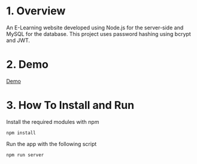 # 1. Overview
An E-Learning website developed using Node.js for the server-side and MySQL for the database. This project uses password hashing using bcrypt and JWT.

# 2. Demo
[Demo](https://user-images.githubusercontent.com/93945902/236943493-7018fdd0-2234-489c-bf29-25ea9f510377.webm)

# 3. How To Install and Run
Install the required modules with npm
```
npm install
```
Run the app with the following script
```
npm run server
```
